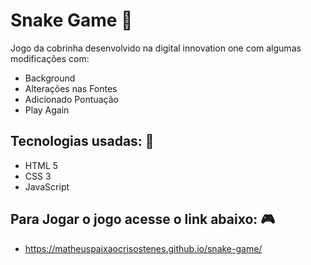 # Snake Game :snake:
Jogo da cobrinha desenvolvido na digital innovation one com algumas modificações com:
- Background
- Alterações nas Fontes
- Adicionado Pontuação
- Play Again 

## Tecnologias usadas: :book:
- HTML 5
- CSS 3
- JavaScript

## Para Jogar o jogo acesse o link abaixo: :video_game:
- https://matheuspaixaocrisostenes.github.io/snake-game/
